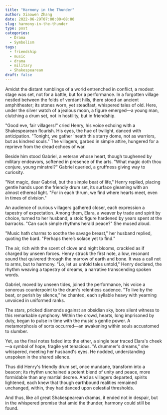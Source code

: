 ```yaml
---
title: "Harmony in the Thunder"
author: Xiaowen Zhang
date: 2022-06-29T07:00:00+08:00
slug: harmony-in-the-thunder
type: post
categories:
  - Drama
  - Symbolism
tags:
  - friendship
  - music
  - drama
  - military
  - Shakespearean
draft: false
---
```


Amidst the distant rumblings of a world entrenched in conflict, a modest stage was set, not for a battle, but for a performance. In a forgotten village nestled between the folds of verdant hills, there stood an ancient amphitheater; its stones worn, yet steadfast, whispered tales of old. Here, under the silver watch of a jealous moon, a figure emerged—a young man, clutching a drum set, not in hostility, but in friendship.

"Good eve, fair villagers!" cried Henry, his voice echoing with a Shakespearean flourish. His eyes, the hue of twilight, danced with anticipation. "Tonight, we gather 'neath this starry dome, not as warriors, but as kindred souls." The villagers, garbed in simple attire, hungered for a reprieve from the dread echoes of war.

Beside him stood Gabriel, a veteran whose heart, though toughened by military endeavors, softened in presence of the arts. "What magic doth thou conjure, young minstrel?" Gabriel queried, a gruffness giving way to curiosity.

"Not magic, dear Gabriel, but the simple beat of life," Henry replied, placing gentle hands upon the friendly drum set, its surface gleaming with an almost ethereal light. "For in each thrum, we find where hearts meet, even in times of division."

An audience of curious villagers gathered closer, each expression a tapestry of expectation. Among them, Elara, a weaver by trade and spirit by choice, turned to her husband, a stoic figure hardened by years spent at the barracks. "Can such simple rhythms herald peace?" She mused aloud.

"Music hath charms to soothe the savage breast," her husband replied, quoting the bard. "Perhaps there’s solace yet to find."

The air, rich with the scent of clove and night blooms, crackled as if charged by unseen forces. Henry struck the first note, a low, resonant sound that quivered through the marrow of earth and bone. It was a call not to arms, but to harmony. "Lo, let us unfold tales untold," Henry declared, the rhythm weaving a tapestry of dreams, a narrative transcending spoken words.

Gabriel, moved by unseen tides, joined the performance, his voice a sonorous counterpoint to the drum's relentless cadence. "To live by the beat, or perish by silence," he chanted, each syllable heavy with yearning unvoiced in uniformed ranks.

The stars, pricked diamonds against an obsidian sky, bore silent witness to this remarkable symphony. Within the crowd, hearts, long imprisoned by duty, began to pulse in time with the music's gentle power. A metamorphosis of sorts occurred—an awakening within souls accustomed to slumber.

Yet, as the final notes faded into the ether, a single tear traced Elara's cheek—a symbol of hope, fragile yet tenacious. "A drummer's dreams," she whispered, meeting her husband's eyes. He nodded, understanding unspoken in the shared silence.

Thus did Henry's friendly drum set, once mundane, transform into a beacon; its rhythm unchained a potent blend of unity and peace, more formidable than any martial decree. And as villagers departed, spirits lightened, each knew that though earthbound realities remained unchanged, within, they had danced upon celestial thresholds.

And thus, like all great Shakespearean dramas, it ended not in despair, but in the whispered promise that amid the thunder, harmony could still be found.